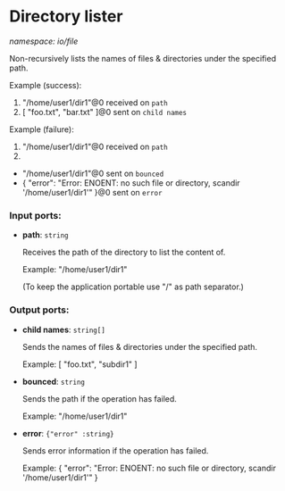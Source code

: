 # Directory lister

_namespace: io/file_

Non-recursively lists the names of files & directories under the specified path.

Example (success): 
1. "/home/user1/dir1"@0 received on `path`
2. [ "foo.txt", "bar.txt" ]@0 sent on `child names`

Example (failure): 
1. "/home/user1/dir1"@0 received on `path`
2. 
- "/home/user1/dir1"@0 sent on `bounced`
- {
  "error": "Error: ENOENT: no such file or directory, scandir '/home/user1/dir1'"
}@0 sent on `error`

### Input ports:

* __path__: ` string `

    Receives the path of the directory to list the content of.
    
    Example:
    "/home/user1/dir1"
    
    (To keep the application portable use "/" as path separator.)

### Output ports:

* __child names__: ` string[] `

    Sends the names of files & directories under the specified path.
    
    Example:
    [
      "foo.txt",
      "subdir1"
    ]


* __bounced__: ` string `

    Sends the path if the operation has failed.
    
    Example:
    "/home/user1/dir1"


* __error__: ` {"error" :string} `

    Sends error information if the operation has failed.
    
    Example: 
    {
      "error": "Error: ENOENT: no such file or directory, scandir '/home/user1/dir1'"
    }

